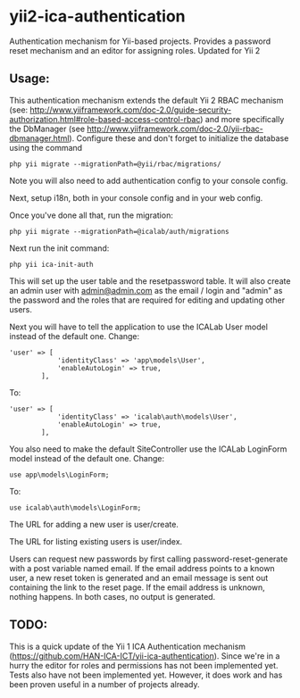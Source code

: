 yii2-ica-authentication
=======================

Authentication mechanism for Yii-based projects. Provides a password reset mechanism and an editor for assigning roles. Updated for Yii 2

Usage:
------
This authentication mechanism extends the default Yii 2 RBAC mechanism (see: http://www.yiiframework.com/doc-2.0/guide-security-authorization.html#role-based-access-control-rbac)
and more specifically the DbManager (see http://www.yiiframework.com/doc-2.0/yii-rbac-dbmanager.html). Configure these and don't forget
to initialize the database using the command

```
php yii migrate --migrationPath=@yii/rbac/migrations/
```

Note you will also need to add authentication config to your console config.

Next, setup i18n, both in your console config and in your web config.

Once you've done all that, run the migration:

```
php yii migrate --migrationPath=@icalab/auth/migrations
```

Next run the init command:

```
php yii ica-init-auth
```

This will set up the user table and the resetpassword table. It will also create an admin user with admin@admin.com as the email / login
and "admin" as the password and the roles that are required for editing and updating other users.

Next you will have to tell the application to use the ICALab User model
instead of the default one. Change:

```
'user' => [
            'identityClass' => 'app\models\User',
            'enableAutoLogin' => true,
        ],
```

To:

```
'user' => [
            'identityClass' => 'icalab\auth\models\User',
            'enableAutoLogin' => true,
        ],
```

You also need to make the default SiteController use the ICALab LoginForm
model instead of the default one. Change:

```
use app\models\LoginForm;
```

To:

```
use icalab\auth\models\LoginForm;
```

The URL for adding a new user is user/create.

The URL for listing existing users is user/index.

Users can request new passwords by first calling password-reset-generate with a post variable named email. If the email address 
points to a known user, a new reset token is generated and an email message is sent out containing the link to the reset page. If the email address is unknown, nothing happens.
In both cases, no output is generated.

TODO:
-----
This is a quick update of the Yii 1 ICA Authentication mechanism (https://github.com/HAN-ICA-ICT/yii-ica-authentication). Since we're
in a hurry the editor for roles and permissions has not been implemented yet. Tests also have not been implemented yet.
However, it does work and has been proven useful in a number of projects
already.
